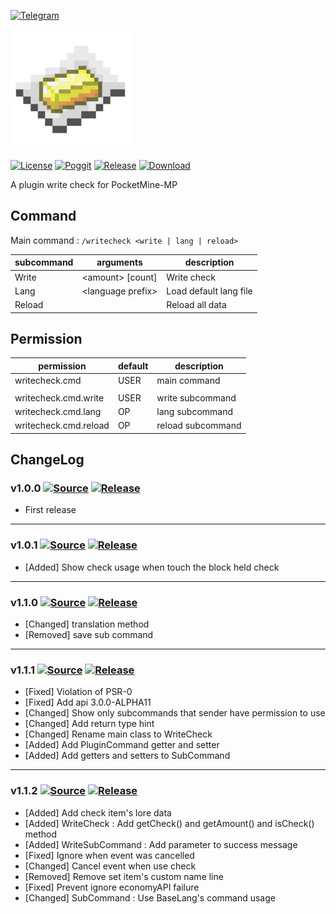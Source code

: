 [![Telegram](https://img.shields.io/badge/Telegram-PresentKim-blue.svg?logo=telegram)](https://t.me/PresentKim)

[![icon/192x192](meta/icon/192x192.png?raw=true)]()

[![License](https://img.shields.io/github/license/PMMPPlugin/WriteCheck.svg?label=License)](LICENSE)
[![Poggit](https://poggit.pmmp.io/ci.shield/PMMPPlugin/WriteCheck/WriteCheck)](https://poggit.pmmp.io/ci/PMMPPlugin/WriteCheck)
[![Release](https://img.shields.io/github/release/PMMPPlugin/WriteCheck.svg?label=Release)](https://github.com/PMMPPlugin/WriteCheck/releases/latest)
[![Download](https://img.shields.io/github/downloads/PMMPPlugin/WriteCheck/total.svg?label=Download)](https://github.com/PMMPPlugin/WriteCheck/releases/latest)


A plugin write check for PocketMine-MP

## Command
Main command : `/writecheck <write | lang | reload>`

| subcommand | arguments                        | description                 |
| ---------- | -------------------------------- | --------------------------- |
| Write      | \<amount\> \[count\]             | Write check                 |
| Lang       | \<language prefix\>              | Load default lang file      |
| Reload     |                                  | Reload all data             |




## Permission
| permission            | default | description       |
| --------------------- | ------- | ----------------- |
| writecheck.cmd        | USER    | main command      |
|                       |         |                   |
| writecheck.cmd.write  | USER    | write subcommand  |
| writecheck.cmd.lang   | OP      | lang subcommand   |
| writecheck.cmd.reload | OP      | reload subcommand |




## ChangeLog
### v1.0.0 [![Source](https://img.shields.io/badge/source-v1.0.0-blue.png?label=source)](https://github.com/PMMPPlugin/WriteCheck/tree/v1.0.0) [![Release](https://img.shields.io/github/downloads/PMMPPlugin/WriteCheck/v1.0.0/total.png?label=download&colorB=1fadad)](https://github.com/PMMPPlugin/WriteCheck/releases/v1.0.0)
- First release
  
  
---
### v1.0.1 [![Source](https://img.shields.io/badge/source-v1.0.1-blue.png?label=source)](https://github.com/PMMPPlugin/WriteCheck/tree/v1.0.1) [![Release](https://img.shields.io/github/downloads/PMMPPlugin/WriteCheck/v1.0.1/total.png?label=download&colorB=1fadad)](https://github.com/PMMPPlugin/WriteCheck/releases/v1.0.1)
- \[Added\] Show check usage when touch the block held check
  
  
---
### v1.1.0 [![Source](https://img.shields.io/badge/source-v1.1.0-blue.png?label=source)](https://github.com/PMMPPlugin/WriteCheck/tree/v1.1.0) [![Release](https://img.shields.io/github/downloads/PMMPPlugin/WriteCheck/v1.1.0/total.png?label=download&colorB=1fadad)](https://github.com/PMMPPlugin/WriteCheck/releases/v1.1.0)
- \[Changed\] translation method
- \[Removed\] save sub command
  
  
---
### v1.1.1 [![Source](https://img.shields.io/badge/source-v1.1.1-blue.png?label=source)](https://github.com/PMMPPlugin/WriteCheck/tree/v1.1.1) [![Release](https://img.shields.io/github/downloads/PMMPPlugin/WriteCheck/v1.1.1/total.png?label=download&colorB=1fadad)](https://github.com/PMMPPlugin/WriteCheck/releases/v1.1.1)
- \[Fixed\] Violation of PSR-0
- \[Fixed\] Add api 3.0.0-ALPHA11
- \[Changed\] Show only subcommands that sender have permission to use
- \[Changed\] Add return type hint
- \[Changed\] Rename main class to WriteCheck
- \[Added\] Add PluginCommand getter and setter
- \[Added\] Add getters and setters to SubCommand
  
  
---
### v1.1.2 [![Source](https://img.shields.io/badge/source-v1.1.2-blue.png?label=source)](https://github.com/PMMPPlugin/WriteCheck/tree/v1.1.2) [![Release](https://img.shields.io/github/downloads/PMMPPlugin/WriteCheck/v1.1.2/total.png?label=download&colorB=1fadad)](https://github.com/PMMPPlugin/WriteCheck/releases/v1.1.2)
- \[Added\] Add check item's lore data
- \[Added\] WriteCheck : Add getCheck() and getAmount() and isCheck() method
- \[Added\] WriteSubCommand : Add parameter to success message
- \[Fixed\] Ignore when event was cancelled
- \[Changed\] Cancel event when use check
- \[Removed\] Remove set item's custom name line
- \[Fixed\] Prevent ignore economyAPI failure
- \[Changed\] SubCommand : Use BaseLang's command usage
